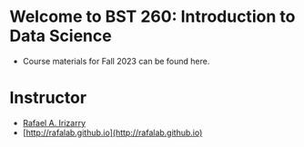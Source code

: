 # Welcome to BST 260: Introduction to Data Science 

* Course materials for Fall 2023 can be found here. 

# Instructor
* [Rafael A. Irizarry](http://rafalab.github.io)
* [http://rafalab.github.io](http://rafalab.github.io)


